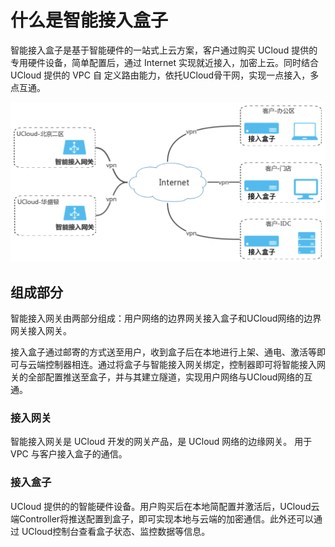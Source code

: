 

# 什么是智能接入盒子

智能接入盒子是基于智能硬件的一站式上云方案，客户通过购买 UCloud 提供的专用硬件设备，简单配置后，通过 Internet
实现就近接入，加密上云。同时结合 UCloud 提供的 VPC 自 定义路由能力，依托UCloud骨干网，实现一点接入，多点互通。

![image](/images/introduction/智能接入网关架构.png)

## 组成部分

智能接入网关由两部分组成：用户网络的边界网关接入盒子和UCloud网络的边界网关接入网关。

接入盒子通过邮寄的方式送至用户，收到盒子后在本地进行上架、通电、激活等即可与云端控制器相连。通过将盒子与智能接入网关绑定，控制器即可将智能接入网关的全部配置推送至盒子，并与其建立隧道，实现用户网络与UCloud网络的互通。

### 接入网关

智能接入网关是 UCloud 开发的网关产品，是 UCloud 网络的边缘网关。 用于 VPC 与客户接入盒子的通信。

### 接入盒子

UCloud
提供的的智能硬件设备。用户购买后在本地简配置并激活后，UCloud云端Controller将推送配置到盒子，即可实现本地与云端的加密通信。此外还可以通过
UCloud控制台查看盒子状态、监控数据等信息。
